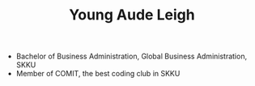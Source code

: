 <header>
  <h1>Young Aude Leigh</h1>
</header>
<body>
  <ul>
  <li>Bachelor of Business Administration, Global Business Administration, SKKU</li>
  <li>Member of COMIT, the best coding club in SKKU</li>
  </ul>
</body>
